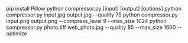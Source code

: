 pip install Pillow
python compressor.py [input] [output] [options]
python compressor.py input.jpg output.jpg --quality 75
python compressor.py input.png output.png --compress_level 9 --max_size 1024
python compressor.py photo.tiff web_photo.jpg --quality 85 --max_size 1600 --optimize
